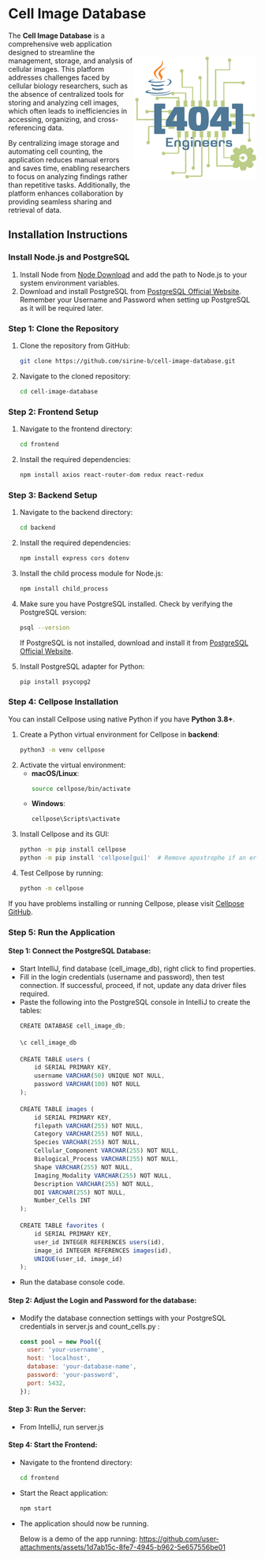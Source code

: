 # Cell Image Database

<img src="frontend/src/logo2.png" width="250" title="Cell Image Database" alt="Cell Image Database" align="right" vspace="50">

The <strong>Cell Image Database</strong> is a comprehensive web application designed to streamline the management, storage, and analysis of cellular images. This platform addresses challenges faced by cellular biology researchers, such as the absence of centralized tools for storing and analyzing cell images, which often leads to inefficiencies in accessing, organizing, and cross-referencing data.

By centralizing image storage and automating cell counting, the application reduces manual errors and saves time, enabling researchers to focus on analyzing findings rather than repetitive tasks. Additionally, the platform enhances collaboration by providing seamless sharing and retrieval of data.

## Installation Instructions

### Install Node.js and PostgreSQL
1. Install Node from [Node Download](https://nodejs.org/en/download) and add the path to Node.js to your system environment variables.
2. Download and install PostgreSQL from [PostgreSQL Official Website](https://www.postgresql.org/). Remember your Username and Password when setting up PostgreSQL as it will be required later.

### Step 1: Clone the Repository
1. Clone the repository from GitHub:
   ```bash
   git clone https://github.com/sirine-b/cell-image-database.git
   ```
2. Navigate to the cloned repository:
   ```bash
   cd cell-image-database
   ```

### Step 2: Frontend Setup
1. Navigate to the frontend directory:
   ```bash
   cd frontend
   ```
2. Install the required dependencies:
   ```bash
   npm install axios react-router-dom redux react-redux
   ```

### Step 3: Backend Setup
1. Navigate to the backend directory:
   ```bash
   cd backend
   ```
2. Install the required dependencies:
   ```bash
   npm install express cors dotenv
   ```
3. Install the child process module for Node.js:
   ```bash
   npm install child_process
   ```
4. Make sure you have PostgreSQL installed. Check by verifying the PostgreSQL version:
   ```bash
   psql --version
   ```
   If PostgreSQL is not installed, download and install it from [PostgreSQL Official Website](https://www.postgresql.org/).

5. Install PostgreSQL adapter for Python:
   ```bash
   pip install psycopg2
   ```

### Step 4: Cellpose Installation
You can install Cellpose using native Python if you have **Python 3.8+**.

1. Create a Python virtual environment for Cellpose in **backend**:
   ```bash
   python3 -m venv cellpose
   ```
2. Activate the virtual environment:
   - **macOS/Linux**:
     ```bash
     source cellpose/bin/activate
     ```
   - **Windows**:
     ```bash
     cellpose\Scripts\activate
     ```
3. Install Cellpose and its GUI:
   ```bash
   python -m pip install cellpose
   python -m pip install 'cellpose[gui]'  # Remove apostrophe if an error occurs
   ```
4. Test Cellpose by running:
   ```bash
   python -m cellpose
   ```
If you have problems installing or running Cellpose, please visit [Cellpose GitHub](https://github.com/MouseLand/cellpose).

### Step 5: Run the Application

#### Step 1: Connect the PostgreSQL Database:
   - Start IntelliJ, find database (cell_image_db), right click to find properties.
   - Fill in the login credentials (username and password), then test connection. If successful, proceed, if not, update any data driver files required.
   - Paste the following into the PostgreSQL console in IntelliJ to create the tables:
     ```javascript
     CREATE DATABASE cell_image_db;

     \c cell_image_db

     CREATE TABLE users (
         id SERIAL PRIMARY KEY,
         username VARCHAR(50) UNIQUE NOT NULL,
         password VARCHAR(100) NOT NULL
     );

     CREATE TABLE images (
         id SERIAL PRIMARY KEY,
         filepath VARCHAR(255) NOT NULL,
         Category VARCHAR(255) NOT NULL,
         Species VARCHAR(255) NOT NULL,
         Cellular_Component VARCHAR(255) NOT NULL,
         Biological_Process VARCHAR(255) NOT NULL,
         Shape VARCHAR(255) NOT NULL,
         Imaging_Modality VARCHAR(255) NOT NULL,
         Description VARCHAR(255) NOT NULL,
         DOI VARCHAR(255) NOT NULL,
         Number_Cells INT
     );

     CREATE TABLE favorites (
         id SERIAL PRIMARY KEY,
         user_id INTEGER REFERENCES users(id),
         image_id INTEGER REFERENCES images(id),
         UNIQUE(user_id, image_id)
     );
     ```
- Run the database console code.

#### Step 2: Adjust the Login and Password for the database:
   - Modify the database connection settings with your PostgreSQL credentials in server.js and count_cells.py :
     ```javascript
     const pool = new Pool({
       user: 'your-username',
       host: 'localhost',
       database: 'your-database-name',
       password: 'your-password',
       port: 5432,
     });
     ```

#### Step 3: Run the Server:
   - From IntelliJ, run server.js

#### Step 4: Start the Frontend:
   - Navigate to the frontend directory:
     ```bash
     cd frontend
     ```
   - Start the React application:
     ```bash
     npm start
     ```
   - The application should now be running.

     Below is a demo of the app running:
https://github.com/user-attachments/assets/1d7ab15c-8fe7-4945-b962-5e657556be01


